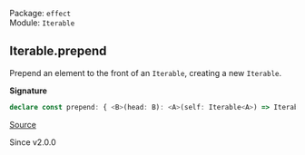 Package: `effect`<br />
Module: `Iterable`<br />

## Iterable.prepend

Prepend an element to the front of an `Iterable`, creating a new `Iterable`.

**Signature**

```ts
declare const prepend: { <B>(head: B): <A>(self: Iterable<A>) => Iterable<A | B>; <A, B>(self: Iterable<A>, head: B): Iterable<A | B>; }
```

[Source](https://github.com/Effect-TS/effect/tree/main/packages/effect/src/Iterable.ts#L133)

Since v2.0.0